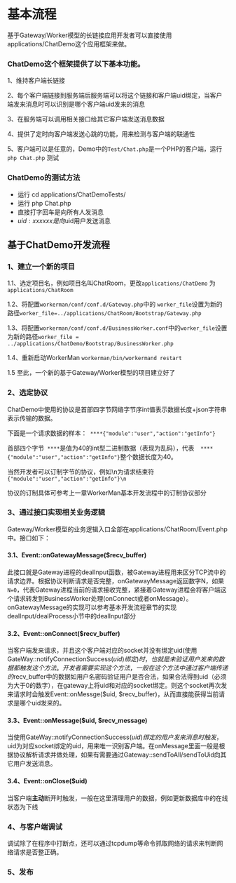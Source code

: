 # 基本流程
基于Gateway/Worker模型的长链接应用开发者可以直接使用applications/ChatDemo这个应用框架来做。

### ChatDemo这个框架提供了以下基本功能。

1、维持客户端长链接

2、每个客户端链接到服务端后服务端可以将这个链接和客户端uid绑定，当客户端发来消息时可以识别是哪个客户端uid发来的消息

3、在服务端可以调用相关接口给其它客户端发送消息数据

4、提供了定时向客户端发送心跳的功能，用来检测与客户端的联通性

5、客户端可以是任意的，Demo中的```Test/Chat.php```是一个PHP的客户端，运行```php Chat.php``` 测试

### ChatDemo的测试方法

  * 运行 cd applications/ChatDemoTests/
  * 运行 php Chat.php
  * 直接打字回车是向所有人发消息
  * $uid:xxxxxx 是向$uid用户发送消息

## 基于ChatDemo开发流程

### 1、建立一个新的项目

1.1、选定项目名，例如项目名叫ChatRoom，更改```applications/ChatDemo``` 为 ```applications/ChatRoom```

1.2、将配置```workerman/conf/conf.d/Gateway.php```中的 ```worker_file```设置为新的路径```worker_file=../applications/ChatRoom/Bootstrap/Gateway.php```

1.3、将配置```workerman/conf/conf.d/BusinessWorker.conf```中的```worker_file```设置为新的路径```worker_file = ../applications/ChatDemo/Bootstrap/BusinessWorker.php```

1.4、重新启动WorkerMan ```workerman/bin/workermand restart```

1.5 至此，一个新的基于Gateway/Worker模型的项目建立好了

### 2、选定协议

ChatDemo中使用的协议是首部四字节网络字节序int值表示数据长度+json字符串表示传输的数据。

下面是一个请求数据的样本：``` ****{"module":"user","action":"getInfo"}```

首部四个字节``` ****```是值为40的int型二进制数据（表现为乱码），代表```  ****{"module":"user","action":"getInfo"}```整个数据长度为40。

当然开发者可以订制字节的协议，例如\n为请求结束符 ```{"module":"user","action":"getInfo"}\n```

协议的订制具体可参考上一章WorkerMan基本开发流程中的订制协议部分

### 3、通过接口实现相关业务逻辑
Gateway/Worker模型的业务逻辑入口全部在applications/ChatRoom/Event.php中。接口如下：

#### 3.1、Event::onGatewayMessage($recv_buffer)

此接口就是Gateway进程的dealInput函数，被Gateway进程用来区分TCP流中的请求边界。根据协议判断请求是否完整，onGatewayMessage返回数字N，如果```N=0```，代表Gateway进程当前的请求接收完整，紧接着Gateway进程会将客户端这个请求转发到BusinessWorker处理(onConnect或者onMessage）。onGatewayMessage的实现可以参考基本开发流程章节的实现dealInput/dealProcess小节中的dealInput部分

#### 3.2、Event::onConnect($recv_buffer)
当客户端发来请求，并且这个客户端对应的socket并没有绑定uid(使用GateWay::notifyConnectionSuccess($uid)绑定)时，也就是未验证用户发来的数据都触发这个方法。开发者需要实现这个方法，一般在这个方法中通过客户端传递的$recv_buffer中的数据如用户名密码验证用户是否合法，如果合法得到uid（必须为大于0的数字），在gateway上将uid和对应的socket绑定。则这个socket再次发来请求时会触发Event::onMessge($uid, $recv_buffer)，从而直接能获得当前请求是哪个uid发来的。

#### 3.3、Event::onMessage($uid, $recv_message)
当使用GateWay::notifyConnectionSuccess($uid)绑定的用户发来消息时触发，$uid为对应socket绑定的uid，用来唯一识别客户端。在onMessage里面一般是根据协议解析请求并做处理，如果有需要通过Gateway::sendToAll/sendToUid向其它用户发送消息。

#### 3.4、Event::onClose($uid)
当客户端**主动**断开时触发，一般在这里清理用户的数据，例如更新数据库中的在线状态为下线

###  4、与客户端调试
调试除了在程序中打断点，还可以通过tcpdump等命令抓取网络的请求来判断网络请求是否整正确。

### 5、发布







